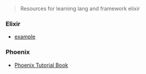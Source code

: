 >  Resources for learning lang and framework elixir

### Elixir
-   [example](example.com)

### Phoenix
-   [Phoenix Tutorial Book](https://www.phoenix-tutorial.com/)